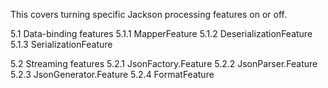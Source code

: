 This covers turning specific Jackson processing features on or off.

5.1 Data-binding features
5.1.1 MapperFeature
5.1.2 DeserializationFeature
5.1.3 SerializationFeature

5.2 Streaming features
5.2.1 JsonFactory.Feature
5.2.2 JsonParser.Feature
5.2.3 JsonGenerator.Feature
5.2.4 FormatFeature